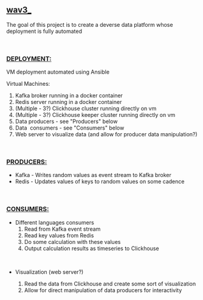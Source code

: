## <ins>wav3_</ins>

The goal of this project is to create a deverse data platform whose deployment is fully automated

&nbsp;

### <ins>DEPLOYMENT:</ins>

VM deployment automated using Ansible

Virtual Machines:

1.  Kafka broker running in a docker container
2.  Redis server running in a docker container
3.  (Multiple - 3?) Clickhouse cluster running directly on vm
4.  (Multiple - 3?) Clickhouse keeper cluster running directly on vm
5.  Data producers - see "Producers" below
6.  Data  consumers - see "Consumers" below
7.  Web server to visualize data (and allow for producer data manipulation?)

&nbsp;

### <ins>PRODUCERS:</ins>

- Kafka - Writes random values as event stream to Kafka broker
- Redis - Updates values of keys to random values on some cadence

&nbsp;

### <ins>CONSUMERS:</ins>

- Different languages consumers
    1.  Read from Kafka event stream
    2.  Read key values from Redis
    3.  Do some calculation with these values
    4.  Output calculation results as timeseries to Clickhouse

&nbsp;

- Visualization (web server?)

	1.  Read the data from Clickhouse and create some sort of visualization
    2.  Allow for direct manipulation of data producers for interactivity
